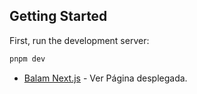 ## Getting Started

First, run the development server:

```bash
pnpm dev
```

- [Balam Next.js](https://balam-nextjs.vercel.app/) - Ver Página desplegada.
